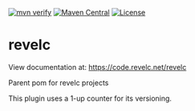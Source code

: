 <!--

    Licensed under the Apache License, Version 2.0 (the "License");
    you may not use this file except in compliance with the License.
    You may obtain a copy of the License at

        https://www.apache.org/licenses/LICENSE-2.0

    Unless required by applicable law or agreed to in writing, software
    distributed under the License is distributed on an "AS IS" BASIS,
    WITHOUT WARRANTIES OR CONDITIONS OF ANY KIND, either express or implied.
    See the License for the specific language governing permissions and
    limitations under the License.

-->

[![mvn verify][ci_img]][ci_link]
[![Maven Central][maven_img]][maven_link]
[![License][license_img]][license_link]

# revelc

View documentation at:
https://code.revelc.net/revelc

Parent pom for revelc projects

This plugin uses a 1-up counter for its versioning.

[ci_img]: https://github.com/revelc/revelc/workflows/mvn%20verify/badge.svg
[ci_link]: https://github.com/revelc/revelc/actions
[license_img]: https://img.shields.io/badge/license-Apache%202.0-blue.svg
[license_link]: https://github.com/revelc/revelc/blob/main/LICENSE
[maven_img]: https://maven-badges.herokuapp.com/maven-central/net.revelc.code/revelc/badge.svg
[maven_link]: https://maven-badges.herokuapp.com/maven-central/net.revelc.code/revelc
